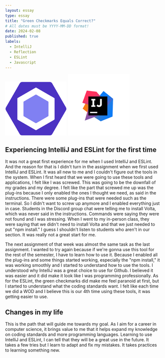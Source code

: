 ```yaml
---
layout: essay
type: essay
title: "Green Checkmarks Equals Correct?"
# All dates must be YYYY-MM-DD format!
date: 2024-02-08
published: true
labels:
  - IntelliJ
  - Reflection
  - ESLint
  - Javascript
---
```


<div class="text-center p-100">
  <img width="200px" src="../img/eslint-img.png" >
  <img width="200px" src="../img/intellij-img.png" >
</div>

## Experiencing IntelliJ and ESLint for the first time

It was not a great first experience for me when I used IntelliJ and ESLint. And the reason for that is I didn't turn in the assignment when we first used IntelliJ and ESLint. It was all new to me and I couldn't figure out the tools in the system. When I first heard that we were going to use these tools and applications, I felt like I was screwed. This was going to be the downfall of my grades and my degree. I felt like the part that screwed me up was the plug-ins because I only enabled the ones I thought we need, as said in the instructions. There were some plug-ins that were needed such as the terminal. So I didn't want to screw up anymore and I enabled everything just in case. Students in the Discord group chat were telling me to install Volta, which was never said in the instructions. Commands were saying they were not found and I was stressing. When I went to my in-person class, they were saying that we didn't need to install Volta and that we just needed to put "npm install." I guess I shouldn't listen to students who aren't in our section. It was really not a great start for me.

The next assignment of that week was almost the same task as the last assignment. I wanted to try again because if we're gonna use this tool for the rest of the semester, I have to learn how to use it. Because I enabled all the plug-ins and some things started working, especially the "npm install," it was working smoothly and I started to understand how to use the tools. I understood why IntelliJ was a great choice to use for Github. I believed it was easier and it did make it look like I was programming professionally. As for the ESLint, the green checkmarks did make me feel paranoid at first, but I started to understand what the coding standards want. I felt like each time we did a WOD and I believe this is our 4th time using these tools, it was getting easier to use.

## Changes in my life

This is the path that will guide me towards my goal. As I aim for a career in computer science, it brings value to me that it helps expand my knowledge on coding standards and more programming languages. Learning to use IntelliJ and ESLint, I can tell that they will be a great use in the future. It takes a few tries but I learn to adapt and fix my mistakes. It takes practices to learning something new.
